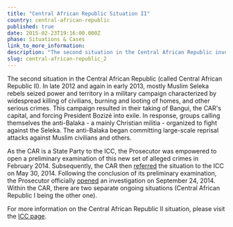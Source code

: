 ```yaml
---
title: "Central African Republic Situation II"
country: central-african-republic
published: true
date: 2015-02-23T19:16:00.000Z
phase: Situations & Cases
link_to_more_information:
description: "The second situation in the Central African Republic involves widespread killing of civilians, burning and looting of homes, and other serious crimes. There are currently no cases related to Central African Republic II situation, although an investigation is ongoing."
slug: central-african-republic_2
---
```


The second situation in the Central African Republic (called Central African Republic II). In late 2012 and again in early 2013, mostly Muslim Seleka rebels seized power and territory in a military campaign characterized by widespread killing of civilians, burning and looting of homes, and other serious crimes. This campaign resulted in their taking of Bangui, the CAR's capital, and forcing President Bozizé into exile. In response, groups calling themselves the anti-Balaka - a mainly Christian militia - organized to fight against the Seleka. The anti-Balaka began committing large-scale reprisal attacks against Muslim civilians and others.

As the CAR is a State Party to the ICC, the Prosecutor was empowered to open a preliminary examination of this new set of alleged crimes in February 2014. Subsequently, the CAR then [referred](http://www.icc-cpi.int/iccdocs/otp/2014-05-30-CAR-referral.pdf) the situation to the ICC on May 30, 2014. Following the conclusion of its preliminary examination, the Prosecutor officially [opened](http://www.icc-cpi.int/EN_Menus/icc/press%20and%20media/press%20releases/pages/pr1043.aspx) an investigation on September 24, 2014. Within the CAR, there are two separate ongoing situations (Central African Republic I being the other one).

For more information on the Central African Republic II situation, please visit the [ICC page](http://www.icc-cpi.int/EN_Menus/icc/situations%20and%20cases/situations/icc-01-14/pages/default.aspx).

